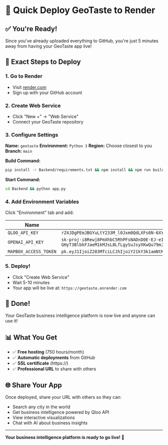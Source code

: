 # 🚀 Quick Deploy GeoTaste to Render

## ✅ You're Ready!

Since you've already uploaded everything to GitHub, you're just 5 minutes away from having your GeoTaste app live!

## 🎯 Exact Steps to Deploy

### 1. Go to Render
- Visit [render.com](https://render.com)
- Sign up with your GitHub account

### 2. Create Web Service
- Click "New +" → "Web Service"
- Connect your GeoTaste repository

### 3. Configure Settings
**Name:** `geotaste`
**Environment:** `Python 3`
**Region:** Choose closest to you
**Branch:** `main`

**Build Command:**
```bash
pip install -r Backend/requirements.txt && npm install && npm run build && mkdir -p Backend/static && cp -r dist/* Backend/static/
```

**Start Command:**
```bash
cd Backend && python app.py
```

### 4. Add Environment Variables
Click "Environment" tab and add:

| Name | Value |
|------|-------|
| `QLOO_API_KEY` | `rZ4JDgPEmJBGYuLtY233M_l0Jxm0QdLXFs6N-6XYaA0` |
| `OPENAI_API_KEY` | `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` |
| `MAPBOX_ACCESS_TOKEN` | `pk.eyJ1IjoiZ203MTciLCJhIjoiY21kY3k1amNtMDJkdjJqc2M4cTdkZnJ3ZyJ9.aOfW29U47FH0vS9X8lfxLQ` |

### 5. Deploy!
- Click "Create Web Service"
- Wait 5-10 minutes
- Your app will be live at: `https://geotaste.onrender.com`

## 🎉 Done!

Your GeoTaste business intelligence platform is now live and anyone can use it!

## 📊 What You Get

- ✅ **Free hosting** (750 hours/month)
- ✅ **Automatic deployments** from GitHub
- ✅ **SSL certificate** (https://)
- ✅ **Professional URL** to share with others

## 🌐 Share Your App

Once deployed, share your URL with others so they can:
- Search any city in the world
- Get business intelligence powered by Qloo API
- View interactive visualizations
- Chat with AI about business insights

---

**Your business intelligence platform is ready to go live! 🚀** 